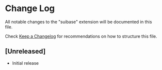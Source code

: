 # Change Log

All notable changes to the "suibase" extension will be documented in this file.

Check [Keep a Changelog](http://keepachangelog.com/) for recommendations on how to structure this file.

## [Unreleased]

- Initial release